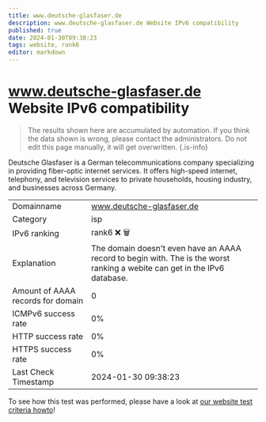 ```yaml
---
title: www.deutsche-glasfaser.de
description: www.deutsche-glasfaser.de Website IPv6 compatibility
published: true
date: 2024-01-30T09:38:23
tags: website, rank6
editor: markdown
---
```


# www.deutsche-glasfaser.de Website IPv6 compatibility

> The results shown here are accumulated by automation. If you think the data shown is wrong, please contact the administrators. 
> Do not edit this page manually, it will get overwritten.
{.is-info}

Deutsche Glasfaser is a German telecommunications company specializing in providing fiber-optic internet services. It offers high-speed internet, telephony, and television services to private households, housing industry, and businesses across Germany.


|   |   |
| - | - |
| Domainname | www.deutsche-glasfaser.de
| Category | isp |
| IPv6 ranking | rank6 :x: :wastebasket: |
| Explanation | The domain doesn't even have an AAAA record to begin with. The is the worst ranking a webite can get in the IPv6 database. |
| Amount of AAAA records for domain | 0 |
| ICMPv6 success rate | 0%|
| HTTP success rate | 0% |
| HTTPS success rate | 0% |
| Last Check Timestamp | 2024-01-30 09:38:23 |

To see how this test was performed, please have a look at [our website test criteria howto](/howto/testcriteria/website)!

